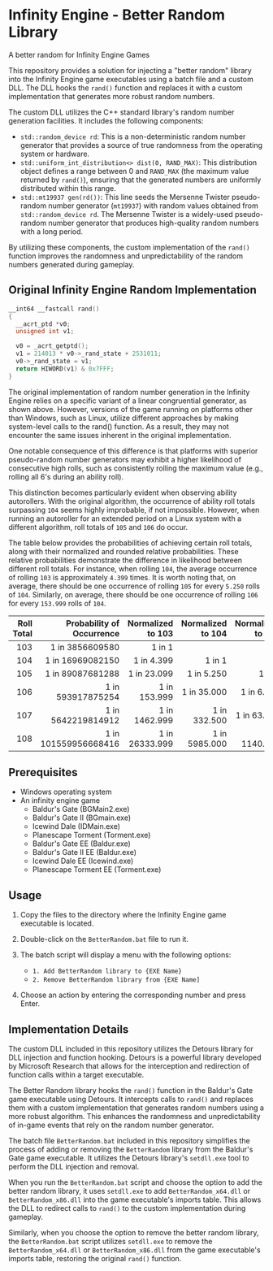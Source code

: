 # Infinity Engine - Better Random Library
A better random for Infinity Engine Games

This repository provides a solution for injecting a "better random" library into the Infinity Engine game executables using a batch file and a custom DLL.
The DLL hooks the `rand()` function and replaces it with a custom implementation that generates more robust random numbers. 

The custom DLL utilizes the C++ standard library's random number generation facilities. It includes the following components:

- `std::random_device rd`: This is a non-deterministic random number generator that provides a source of true randomness from the operating system or hardware.
- `std::uniform_int_distribution<> dist(0, RAND_MAX)`: This distribution object defines a range between 0 and `RAND_MAX` (the maximum value returned by `rand()`), 
  ensuring that the generated numbers are uniformly distributed within this range.
- `std::mt19937 gen(rd())`: This line seeds the Mersenne Twister pseudo-random number generator (`mt19937`) with random values obtained from `std::random_device rd`. 
  The Mersenne Twister is a widely-used pseudo-random number generator that produces high-quality random numbers with a long period.

By utilizing these components, the custom implementation of the `rand()` function improves the randomness and unpredictability of the random numbers generated during gameplay.

## Original Infinity Engine Random Implementation
```C++
__int64 __fastcall rand()
{
  __acrt_ptd *v0;
  unsigned int v1;

  v0 = _acrt_getptd();
  v1 = 214013 * v0->_rand_state + 2531011;
  v0->_rand_state = v1;
  return HIWORD(v1) & 0x7FFF;
}
```

The original implementation of random number generation in the Infinity Engine relies on a specific variant of a linear congruential generator, as shown above. However, versions of the game 
running on platforms other than Windows, such as Linux, utilize different approaches by making system-level calls to the rand() function. As a result, they may not encounter the same issues 
inherent in the original implementation.

One notable consequence of this difference is that platforms with superior pseudo-random number generators may exhibit a higher likelihood of consecutive high rolls, such as consistently 
rolling the maximum value (e.g., rolling all 6's during an ability roll).

This distinction becomes particularly evident when observing ability autorollers. With the original algorithm, the occurrence of ability roll totals surpassing `104` seems highly improbable, if 
not impossible. However, when running an autoroller for an extended period on a Linux system with a different algorithm, roll totals of `105` and `106` do occur.

The table below provides the probabilities of achieving certain roll totals, along with their normalized and rounded relative probabilities. These relative probabilities demonstrate the 
difference in likelihood between different roll totals. For instance, when rolling `104`, the average occurrence of rolling `103` is approximately `4.399` times. It is worth noting that, on 
average, there should be one occurrence of rolling `105` for every `5.250` rolls of `104`. Similarly, on average, there should be one occurrence of rolling `106` for every `153.999` rolls of 
`104`.

| **Roll Total** | **Probability of Occurrence** | **Normalized to 103** | **Normalized to 104** | **Normalized to 105** | **Normalized to 106** | **Normalized to 107** | **Normalized to 108** |
|---------------:|------------------------------:|----------------------:|----------------------:|----------------------:|----------------------:|----------------------:|----------------------:|
|            103 |               1 in 3856609580 |                1 in 1 |                       |                       |                       |                       |                       |
|            104 |              1 in 16969082150 |            1 in 4.399 |                1 in 1 |                       |                       |                       |                       |
|            105 |              1 in 89087681288 |           1 in 23.099 |            1 in 5.250 |                1 in 1 |                       |                       |                       |
|            106 |             1 in 593917875254 |          1 in 153.999 |           1 in 35.000 |            1 in 6.666 |                1 in 1 |                       |                       |
|            107 |            1 in 5642219814912 |         1 in 1462.999 |          1 in 332.500 |           1 in 63.333 |            1 in 9.499 |                1 in 1 |                       |
|            108 |          1 in 101559956668416 |        1 in 26333.999 |         1 in 5985.000 |         1 in 1140.000 |          1 in 170.999 |               1 in 18 |                1 in 1 |

## Prerequisites

- Windows operating system
- An infinity engine game
  - Baldur's Gate (BGMain2.exe)
  - Baldur's Gate II (BGmain.exe)
  - Icewind Dale (IDMain.exe)
  - Planescape Torment (Torment.exe)
  - Baldur's Gate EE (Baldur.exe)
  - Baldur's Gate II EE (Baldur.exe)
  - Icewind Dale EE (Icewind.exe)
  - Planescape Torment EE (Torment.exe)

## Usage

1. Copy the files to the directory where the Infinity Engine game executable is located.

2. Double-click on the `BetterRandom.bat` file to run it.

3. The batch script will display a menu with the following options:

   - `1. Add BetterRandom library to {EXE Name}`
   - `2. Remove BetterRandom library from {EXE Name]`

4. Choose an action by entering the corresponding number and press Enter.

## Implementation Details

The custom DLL included in this repository utilizes the Detours library for DLL injection and function hooking. Detours is a powerful library developed by 
Microsoft Research that allows for the interception and redirection of function calls within a target executable.

The Better Random library hooks the `rand()` function in the Baldur's Gate game executable using Detours. It intercepts calls to `rand()` and replaces them with 
a custom implementation that generates random numbers using a more robust algorithm. This enhances the randomness and unpredictability of in-game events that rely 
on the random number generator.

The batch file `BetterRandom.bat` included in this repository simplifies the process of adding or removing the `BetterRandom` library from the Baldur's Gate game executable. 
It utilizes the Detours library's `setdll.exe` tool to perform the DLL injection and removal.

When you run the `BetterRandom.bat` script and choose the option to add the better random library, it uses `setdll.exe` to add `BetterRandom_x64.dll` or `BetterRandom_x86.dll` 
into the game executable's imports table. This allows the DLL to redirect calls to `rand()` to the custom implementation during gameplay.

Similarly, when you choose the option to remove the better random library, the `BetterRandom.bat` script utilizes `setdll.exe` to remove the `BetterRandom_x64.dll` or 
`BetterRandom_x86.dll` from the game executable's imports table, restoring the original `rand()` function.
